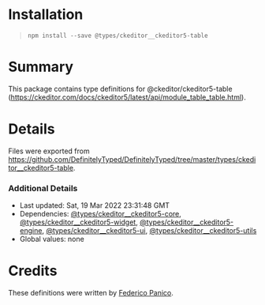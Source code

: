 # Installation
> `npm install --save @types/ckeditor__ckeditor5-table`

# Summary
This package contains type definitions for @ckeditor/ckeditor5-table (https://ckeditor.com/docs/ckeditor5/latest/api/module_table_table.html).

# Details
Files were exported from https://github.com/DefinitelyTyped/DefinitelyTyped/tree/master/types/ckeditor__ckeditor5-table.

### Additional Details
 * Last updated: Sat, 19 Mar 2022 23:31:48 GMT
 * Dependencies: [@types/ckeditor__ckeditor5-core](https://npmjs.com/package/@types/ckeditor__ckeditor5-core), [@types/ckeditor__ckeditor5-widget](https://npmjs.com/package/@types/ckeditor__ckeditor5-widget), [@types/ckeditor__ckeditor5-engine](https://npmjs.com/package/@types/ckeditor__ckeditor5-engine), [@types/ckeditor__ckeditor5-ui](https://npmjs.com/package/@types/ckeditor__ckeditor5-ui), [@types/ckeditor__ckeditor5-utils](https://npmjs.com/package/@types/ckeditor__ckeditor5-utils)
 * Global values: none

# Credits
These definitions were written by [Federico Panico](https://github.com/fedemp).
